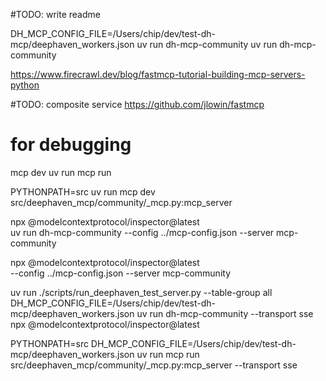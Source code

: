 
#TODO: write readme

DH_MCP_CONFIG_FILE=/Users/chip/dev/test-dh-mcp/deephaven_workers.json uv run dh-mcp-community
uv run dh-mcp-community

https://www.firecrawl.dev/blog/fastmcp-tutorial-building-mcp-servers-python

#TODO: composite service
https://github.com/jlowin/fastmcp

# for debugging
mcp dev <file>
uv run mcp run<file>

PYTHONPATH=src uv run mcp dev src/deephaven_mcp/community/_mcp.py:mcp_server

npx @modelcontextprotocol/inspector@latest \
        uv run dh-mcp-community --config ../mcp-config.json --server mcp-community

npx @modelcontextprotocol/inspector@latest \
        --config ../mcp-config.json --server mcp-community 


uv run ./scripts/run_deephaven_test_server.py --table-group all
DH_MCP_CONFIG_FILE=/Users/chip/dev/test-dh-mcp/deephaven_workers.json uv run dh-mcp-community --transport sse
npx @modelcontextprotocol/inspector@latest

PYTHONPATH=src DH_MCP_CONFIG_FILE=/Users/chip/dev/test-dh-mcp/deephaven_workers.json uv run mcp run src/deephaven_mcp/community/_mcp.py:mcp_server --transport sse






